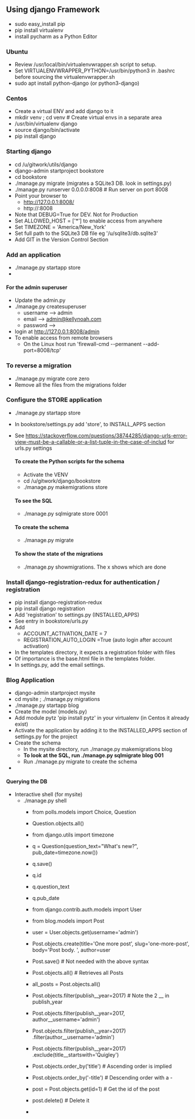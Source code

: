 ## Using django Framework 
 * sudo easy_install pip
 * pip install virtualenv
 * install pycharm as a Python Editor

### Ubuntu
 * Review /usr/local/bin/virtualenvwrapper.sh script to setup.
 * Set VIRTUALENVWRAPPER_PYTHON=/usr/bin/python3 in .bashrc before
   sourcing the virtualenvwrapper.sh
 * sudo apt install python-django (or python3-django)

### Centos
 * Create a virtual ENV and add django to it
 * mkdir venv ; cd venv # Create virtual envs in a separate area
 * /usr/bin/virtualenv django
 * source django/bin/activate
 * pip install django


### Starting django
 * cd /u/gitwork/utils/django
 * django-admin startproject bookstore
 * cd bookstore
 * ./manage.py migrate (migrates a SQLite3 DB. look in settings.py)
 * ./manage.py runserver 0.0.0.0:8008 # Run server on port 8008
 * Point your browser to 
    * http://127.0.0.1:8008/
    * http://<hostname>:8008
 * Note that DEBUG=True for DEV. Not for Production
 * Set ALLOWED_HOST = ['*'] to enable access from anywhere
 * Set TIMEZONE = 'America/New_York'
 * Set full path to the SQLite3 DB file eg '/u/sqlite3/db.sqlite3'
 * Add GIT in the Version Control Section

### Add an application
 * ./manage.py startapp store
 * 
#### For the admin superuser
 * Update the admin.py
 * ./manage.py createsuperuser
    * username --> admin
    * email --> admin@kellynoah.com
    * password --> <password>
 * login at http://127.0.0.1:8008/admin
 * To enable access from remote browsers
    * On the Linux host run 'firewall-cmd --permanent --add-port=8008/tcp'
 
### To reverse a migration
 * ./manage.py migrate core zero
 * Remove all the files from the migrations folder

### Configure the STORE application
 * ./manage.py startapp store
 * In bookstore/settings.py add 'store', to INSTALL_APPS section
 * See https://stackoverflow.com/questions/38744285/django-urls-error-view-must-be-a-callable-or-a-list-tuple-in-the-case-of-includ
   for urls.py settings
   
   #### To create the Python scripts for the schema
   * Activate the VENV
   * cd /u/gitwork/django/bookstore 
   * ./manage.py makemigrations store
 
   #### To see the SQL 
   * ./manage.py sqlmigrate store 0001
   
   #### To create the schema
   * ./manage.py migrate

   #### To show the state of the migrations
   * ./manage.py showmigrations. The x shows which are done

### Install django-registration-redux for authentication / registration
 * pip install django-registration-redux
 * pip install django registration
 * Add 'registration' to settings.py (INSTALLED_APPS)
 * See entry in bookstore/urls.py
 * Add 
    * ACCOUNT_ACTIVATION_DATE = 7
    * REGISTRATION_AUTO_LOGIN =True (auto login after account activation)
 * In the templates directory, it expects a registration folder with files
 * Of importance is the base.html file in the templates folder.
 * In settings.py, add the email settings.
 



### Blog Application
 * django-admin startproject mysite
 * cd mysite ; ./manage.py migrations
 * ./manage.py startapp blog
 * Create the model (models.py)
 * Add module pytz 'pip install pytz' in your virtualenv (in Centos it already exist)
 * Activate the application by adding it to the INSTALLED_APPS section of settings.py for the project
 * Create the schema
   * In the mysite directory, run ./manage.py makemigrations blog
   * **To look at the SQL, run ./manage.py sqlmigrate blog 001**
   * Run ./manage.py migrate to create the schema
 * 
    
#### Querying the DB
 * Interactive shell (for mysite)
    * ./manage.py shell
      * from polls.models import Choice, Question
      * Question.objects.all()
      * from django.utils import timezone
      * q = Question(question_text="What's new?", pub_date=timezone.now())
      * q.save()
      * q.id
      * q.question_text
      * q.pub_date
      
      * from django.contrib.auth.models import User
      * from blog.models import Post
      * user = User.objects.get(username='admin')
      * Post.objects.create(title='One more post', slug='one-more-post', body='Post body. ', author=user
      * Post.save() # Not needed with the above syntax
      * Post.objects.all() # Retrieves all Posts
      * all_posts = Post.objects.all()
      * Post.objects.filter(publish__year=2017) # Note the 2 __ in publish_year
      * Post.objects.filter(publish__year=2017, author__username='admin')
      * Post.objects.filter(publish__year=2017)\
         .filter(author__username='admin')
      * Post.objects.filter(publish__year=2017)\
         .exclude(title__startswith='Quigley')
      * Post.objects.order_by('title')  # Ascending order is implied
      * Post.objects.order_by('-title') # Descending order with a -
      * post = Post.objects.get(id=1)   # Get the id of the post
      * post.delete()                   # Delete it
      * 
      
      
